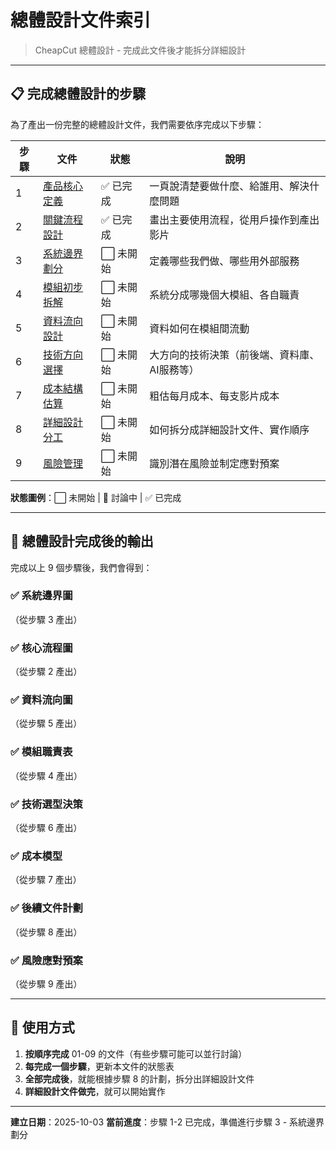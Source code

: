 # 總體設計文件索引

> CheapCut 總體設計 - 完成此文件後才能拆分詳細設計

---

## 📋 完成總體設計的步驟

為了產出一份完整的總體設計文件，我們需要依序完成以下步驟：

| 步驟 | 文件 | 狀態 | 說明 |
|------|------|------|------|
| 1 | [產品核心定義](./01-product-core.md) | ✅ 已完成 | 一頁說清楚要做什麼、給誰用、解決什麼問題 |
| 2 | [關鍵流程設計](./02-key-flows.md) | ✅ 已完成 | 畫出主要使用流程，從用戶操作到產出影片 |
| 3 | [系統邊界劃分](./03-system-boundary.md) | ⬜️ 未開始 | 定義哪些我們做、哪些用外部服務 |
| 4 | [模組初步拆解](./04-module-breakdown.md) | ⬜️ 未開始 | 系統分成哪幾個大模組、各自職責 |
| 5 | [資料流向設計](./05-data-flow.md) | ⬜️ 未開始 | 資料如何在模組間流動 |
| 6 | [技術方向選擇](./06-tech-direction.md) | ⬜️ 未開始 | 大方向的技術決策（前後端、資料庫、AI服務等） |
| 7 | [成本結構估算](./07-cost-estimate.md) | ⬜️ 未開始 | 粗估每月成本、每支影片成本 |
| 8 | [詳細設計分工](./08-detailed-design-plan.md) | ⬜️ 未開始 | 如何拆分成詳細設計文件、實作順序 |
| 9 | [風險管理](./09-risk-management.md) | ⬜️ 未開始 | 識別潛在風險並制定應對預案 |

**狀態圖例**：⬜️ 未開始 | 🔄 討論中 | ✅ 已完成

---

## 🎯 總體設計完成後的輸出

完成以上 9 個步驟後，我們會得到：

### ✅ 系統邊界圖
（從步驟 3 產出）

### ✅ 核心流程圖
（從步驟 2 產出）

### ✅ 資料流向圖
（從步驟 5 產出）

### ✅ 模組職責表
（從步驟 4 產出）

### ✅ 技術選型決策
（從步驟 6 產出）

### ✅ 成本模型
（從步驟 7 產出）

### ✅ 後續文件計劃
（從步驟 8 產出）

### ✅ 風險應對預案
（從步驟 9 產出）

---

## 📝 使用方式

1. **按順序完成** 01-09 的文件（有些步驟可能可以並行討論）
2. **每完成一個步驟**，更新本文件的狀態表
3. **全部完成後**，就能根據步驟 8 的計劃，拆分出詳細設計文件
4. **詳細設計文件做完**，就可以開始實作

---

**建立日期**：2025-10-03
**當前進度**：步驟 1-2 已完成，準備進行步驟 3 - 系統邊界劃分
